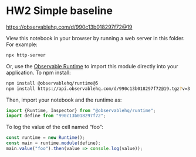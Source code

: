 # HW2 Simple baseline

https://observablehq.com/d/990c13b018297f72@19

View this notebook in your browser by running a web server in this folder. For
example:

~~~sh
npx http-server
~~~

Or, use the [Observable Runtime](https://github.com/observablehq/runtime) to
import this module directly into your application. To npm install:

~~~sh
npm install @observablehq/runtime@5
npm install https://api.observablehq.com/d/990c13b018297f72@19.tgz?v=3
~~~

Then, import your notebook and the runtime as:

~~~js
import {Runtime, Inspector} from "@observablehq/runtime";
import define from "990c13b018297f72";
~~~

To log the value of the cell named “foo”:

~~~js
const runtime = new Runtime();
const main = runtime.module(define);
main.value("foo").then(value => console.log(value));
~~~
